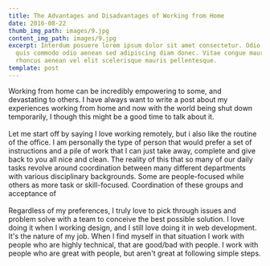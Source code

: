 ```yaml
---
title: The Advantages and Disadvantages of Working from Home
date: 2016-08-22
thumb_img_path: images/9.jpg
content_img_path: images/9.jpg
excerpt: Interdum posuere lorem ipsum dolor sit amet consectetur. Odio morbi
  quis commodo odio aenean sed adipiscing diam donec. Vitae congue mauris
  rhoncus aenean vel elit scelerisque mauris pellentesque.
template: post
---
```

Working from home can be incredibly empowering to some, and devastating to others. I have always want to write a post about my experiences working from home and now with the world being shut down temporarily, I though this might be a good time to talk about it. \
\
Let me start off by saying I love working remotely, but i also like the routine of the office. I am personally the type of person that would prefer a set of instructions and a pile of work that I can just take away, complete and give back to you all nice and clean. The reality of this that so many of our daily tasks revolve around coordination between many different departments with various disciplinary backgrounds. Some are people-focused while others as more task or skill-focused. Coordination of these groups and acceptance of \
\
Regardless of my preferences, I truly love to pick through issues and problem solve with a team to conceive the best possible solution. I love doing it when I working design, and I still love doing it in web development. It's the nature of my job. When I find myself in that situation I work with people who are highly technical, that are good/bad with people. I work with people who are great with people, but aren't great at following simple steps.